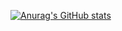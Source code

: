 [![Anurag's GitHub stats](https://github-readme-stats.vercel.app/api?username=13shayan82&count_private=true)](https://github.com/13shayan82/github-readme-stats)
